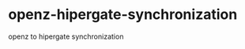 openz-hipergate-synchronization
===============================

openz to hipergate synchronization
